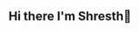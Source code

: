 ## Hi there I'm Shresth👋

<!--
**KrShresth/KrShresth** is a ✨ _special_ ✨ repository because its `README.md` (this file) appears on your GitHub profile.

Here are some ideas to get you started:

- 🔭 I’m currently working on using ML in Cybersecurity Domain
- 🌱 I’m currently learning ...
- 👯 I’m looking to collaborate on ...
- 🤔 I’m looking for help with ...
- 💬 Ask me about ML, DSA, Web Development
- 📫 How to reach me: Check my Linkedin Profile www.linkedin.com/in/shresth-raj-6a2aa524a
- 😄 Pronouns: He/Him
- ⚡ Fun fact: I am a 3rd year engineering student looking for my first internship/ job.
-->
